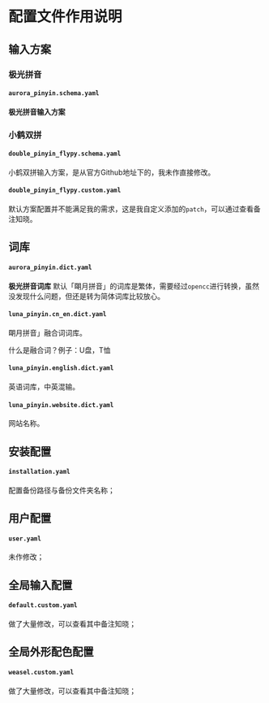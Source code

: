 # 配置文件作用说明

## 输入方案


### 极光拼音

#### `aurora_pinyin.schema.yaml`

**极光拼音输入方案**

### 小鹤双拼

#### `double_pinyin_flypy.schema.yaml`
小鹤双拼输入方案，是从官方Github地址下的，我未作直接修改。


#### `double_pinyin_flypy.custom.yaml`


默认方案配置并不能满足我的需求，这是我自定义添加的`patch`，可以通过查看备注知晓。

## 词库

#### `aurora_pinyin.dict.yaml`
**极光拼音词库**
默认「朙月拼音」的词库是繁体，需要经过`opencc`进行转换，虽然没发现什么问题，但还是转为简体词库比较放心。

#### `luna_pinyin.cn_en.dict.yaml`

朙月拼音」融合词词库。

什么是融合词？例子：U盘，T恤

#### `luna_pinyin.english.dict.yaml`

英语词库，中英混输。

#### `luna_pinyin.website.dict.yaml`

网站名称。

## 安装配置

#### `installation.yaml`

配置备份路径与备份文件夹名称；

## 用户配置

#### `user.yaml`

未作修改；

## 全局输入配置

#### `default.custom.yaml`

做了大量修改，可以查看其中备注知晓；

## 全局外形配色配置

#### `weasel.custom.yaml`

做了大量修改，可以查看其中备注知晓；